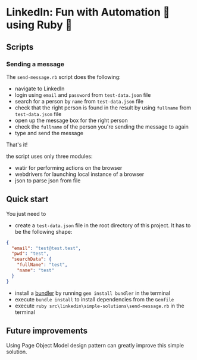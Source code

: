 # LinkedIn: Fun with Automation 🤖 using Ruby 💎

## Scripts

### Sending a message

The `send-message.rb` script does the following:

- navigate to LinkedIn
- login using `email` and `password` from `test-data.json` file
- search for a person by `name` from `test-data.json` file
- check that the right person is found in the result by using `fullname` from `test-data.json` file
- open up the message box for the right person
- check the `fullname` of the person you're sending the message to again
- type and send the message

That's it!

the script uses only three modules:

- watir for performing actions on the browser
- webdrivers for launching local instance of a browser
- json to parse json from file

## Quick start

You just need to

- create a `test-data.json` file in the root directory of this project. It has to be the following shape:

```json
{
  "email": "test@test.test",
  "pwd": "test",
  "searchData": {
    "fullName": "test",
    "name": "test"
  }
}
```

- install a [bundler](https://bundler.io/) by running `gem install bundler` in the terminal
- execute `bundle install` to install dependencies from the `Gemfile`
- execute `ruby src\linkedin\simple-solutions\send-message.rb` in the terminal

## Future improvements

Using Page Object Model design pattern can greatly improve this simple solution.
